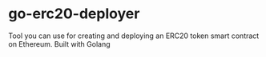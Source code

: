 # go-erc20-deployer
Tool you can use for creating and deploying an ERC20 token smart contract on Ethereum. Built with Golang
